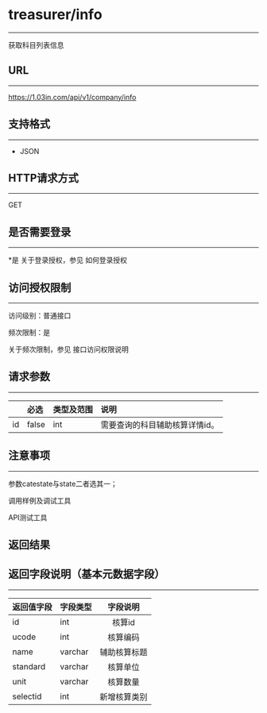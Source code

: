 # treasurer/info
----
获取科目列表信息
## URL
----
https://1.03in.com/api/v1/company/info
## 支持格式
----
* JSON
## HTTP请求方式
----
GET
## 是否需要登录
----
*是
关于登录授权，参见 如何登录授权
## 访问授权限制
----
访问级别：普通接口

频次限制：是

关于频次限制，参见 接口访问权限说明

## 请求参数
----
|| 	必选	|类型及范围	|说明|
|:---|:--|:--|:--|
|id|false	|int|	需要查询的科目辅助核算详情id。|

## 注意事项
----
参数catestate与state二者选其一；



调用样例及调试工具


API测试工具

返回结果
----

## 返回字段说明（基本元数据字段）
----

|返回值字段 |	字段类型	| 字段说明|
|:--|:------|:------------------------:|
|id	|	int|	        核算id|	
|ucode|	        int|	        核算编码|
|name|	varchar|	        辅助核算标题|
|standard|	varchar|	核算单位|
|unit    |	varchar	|	核算数量|
|selectid|	int|		新增核算类别|		